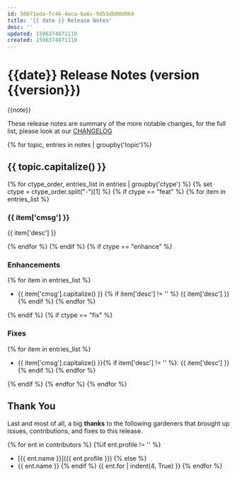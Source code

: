 ```yaml
---
id: 50071eda-fc46-4aca-ba6c-9d53db00d068
title: '{{ date }} Release Notes'
desc: ''
updated: 1596374871110
created: 1596374871110
---
```


# {{date}} Release Notes (version {{version}})

{{note}}

These release notes are summary of the more notable changes, for the full list, please look at our [CHANGELOG](https://github.com/dendronhq/dendron/blob/master/CHANGELOG.md)


{% for topic, entries in notes | groupby('topic')%}
## {{ topic.capitalize() }}
{% for ctype_order, entries_list in entries | groupby('ctype') %}
{% set ctype = ctype_order.split("-")[1] %}
{% if ctype == "feat" %}
{% for item in entries_list %}
### {{ item['cmsg'] }} 

{{ item['desc'] }}

{% endfor %}
{% endif %}
{% if ctype == "enhance" %}
### Enhancements
{% for item in entries_list %}
- {{ item['cmsg'].capitalize() }}
{% if item['desc'] != '' %} {{ item['desc'] }} {% endif %} 
{% endfor %}

{% endif %}
{% if ctype == "fix" %}
### Fixes
{% for item in entries_list %}
- {{ item['cmsg'].capitalize() }}{% if item['desc'] != '' %}: {{ item['desc'] }} {% endif %} 
{% endfor %}

{% endif %}
{% endfor %}
{% endfor %}

## Thank You

Last and most of all, a big **thanks** to the following gardeners that brought up issues, contributions, and fixes to this release.

{% for ent in contributors %}
{%if ent.profile != '' %}
- [{{ ent.name }}]({{ ent.profile }})
{% else %}
- {{ ent.name }}
{% endif %}
{{ ent.for | indent(4, True) }}
{% endfor %}